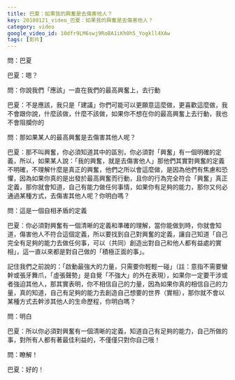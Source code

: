 ```yaml
---
title: 巴夏：如果我的興奮是去傷害他人？
key: 20180121_video_巴夏：如果我的興奮是去傷害他人？
category: video
google_video_id: 10dfr9LM6swj9RoBA1iKh0h5_Yogkll4XAw
tags: [影片]
---
```


問：巴夏

巴夏：嗯？

問：你說我們「應該」一直在我們的最高興奮上，去行動

巴夏：不是應該，我只是「建議」你們可能可以更願意這麼做，更喜歡這麼做，我不會跟你說，什麼該做，什麼不該做，如果你不想在你的最高興奮上去行動，我也不會阻攔你的

問：那如果某人的最高興奮是去傷害其他人呢？

巴夏：那不叫興奮，你必須知道其中的區別，你必須對「興奮」有一個明確的定義，所以，如果某人說：「我的興奮，就是去傷害他人」那他們其實對興奮的定義不明確，不理解什麼是真正的興奮，他們之所以會這麼做，是因為他們有焦慮和恐懼，因為如果你真的是出發於最高興奮而行動，且你的行為完全符合「興奮」真正定義，那你就會知道，自己有能力做任何事情，如果你有足夠的能力，那你又何必通過某種方式，去傷害其他人呢？你明白嗎？

問：這是一個自相矛盾的定義

巴夏：你必須對興奮有一個清晰的定義和準確的理解，當你能做到時，你就會知道，傷害他人不符合這個定義，所以要找到自己對興奮的定義，讓自己知道「自己完全有足夠的能力去做任何事，可以（共同）創造出對自己和他人都有益處的實相」，這一直以來都是對自己做的「積極正面的事」。

記住我們之前說的：「啟動最強大的力量，只需要你輕輕一碰」（註：意指不需要蠻幹或張牙舞爪，「虛張聲勢」是自覺「不強大」的外在表現），如果你一定要干涉或者強迫其他人，那其實表明，你不相信自己的力量，因為如果你真的相信自己的力量，真的知道，自己有足夠的能力去創造自己想要的世界（實相），那你就不會以某種方式去幹涉其他人的生命歷程，你明白嗎？

問：明白

巴夏：所以你必須對興奮有一個清晰的定義，知道自己有足夠的能力，自己所做的事，對所有人都有著最佳利益的，不僅僅只對你自己哦！

問：瞭解！

巴夏：好的！
